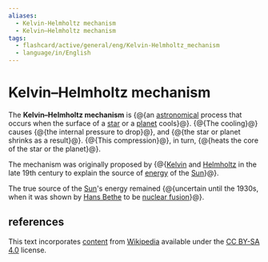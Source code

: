 ```yaml
---
aliases:
  - Kelvin-Helmholtz mechanism
  - Kelvin–Helmholtz mechanism
tags:
  - flashcard/active/general/eng/Kelvin-Helmholtz_mechanism
  - language/in/English
---
```


# Kelvin–Helmholtz mechanism

The __Kelvin–Helmholtz mechanism__ is {@{an [astronomical](astronomy.md) process that occurs when the surface of a [star](star.md) or a [planet](planet.md) cools}@}. {@{The cooling}@} causes {@{the internal pressure to drop}@}, and {@{the star or planet shrinks as a result}@}. {@{This compression}@}, in turn, {@{heats the core of the star or the planet}@}.

The mechanism was originally proposed by {@{[Kelvin](Lord%20Kelvin.md) and [Helmholtz](Hermann%20von%20Helmholtz.md) in the late 19th century to explain the source of [energy](energy.md) of the [Sun](Sun.md)}@}.

The true source of the [Sun](Sun.md)'s energy remained {@{uncertain until the 1930s, when it was shown by [Hans Bethe](Hans%20Bethe.md) to be [nuclear fusion](nuclear%20fusion.md)}@}.

## references

This text incorporates [content](https://en.wikipedia.org/wiki/Kelvin–Helmholtz_mechanism) from [Wikipedia](Wikipedia.md) available under the [CC BY-SA 4.0](https://creativecommons.org/licenses/by-sa/4.0/) license.
